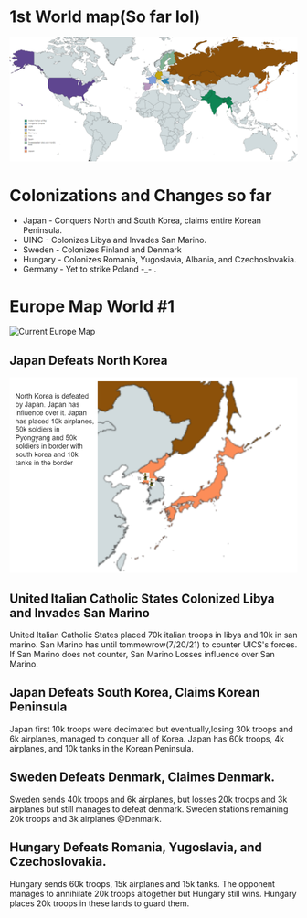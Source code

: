 # 1st World map(So far lol)
![1st World Map](https://raw.githubusercontent.com/Shervi28/Polandball-RP-Server/main/finalmap.PNG)

# Colonizations and Changes so far
* Japan - Conquers North and South Korea, claims entire Korean Peninsula.
* UINC - Colonizes Libya and Invades San Marino.
* Sweden - Colonizes Finland and Denmark
* Hungary - Colonizes Romania, Yugoslavia, Albania, and Czechoslovakia.
* Germany - Yet to strike Poland -_- .

# Europe Map World #1
![Current Europe Map](https://cdn.discordapp.com/attachments/866820971784830977/867175262218747934/Screenshot_20210721-004237_Animator.jpg)

## Japan Defeats North Korea
![Japan Defeats North Korea](https://raw.githubusercontent.com/Shervi28/Polandball-RP-Server/main/Worlds/World%20%231/japenandnorh.PNG)

## United Italian Catholic States Colonized Libya and Invades San Marino
United Italian Catholic States placed 70k italian troops in libya and 10k in san marino. San Marino has until tommowrow(7/20/21) to counter UICS's forces. If San Marino does not counter, San Marino Losses influence over San Marino.

## Japan Defeats South Korea, Claims Korean Peninsula
Japan first 10k troops were decimated but eventually,losing 30k troops and 6k airplanes, managed to conquer all of Korea. Japan has 60k troops, 4k airplanes, and 10k tanks in the Korean Peninsula. 

## Sweden Defeats Denmark, Claimes Denmark.
Sweden sends 40k troops and 6k airplanes, but losses 20k troops and 3k airplanes but still manages to defeat denmark. Sweden stations remaining 20k troops and 3k airplanes @Denmark.

## Hungary Defeats Romania, Yugoslavia, and Czechoslovakia.
Hungary sends 60k troops, 15k airplanes and 15k tanks. The opponent manages to annihilate 20k troops altogether but Hungary still wins. Hungary places 20k troops in these lands to guard them.



